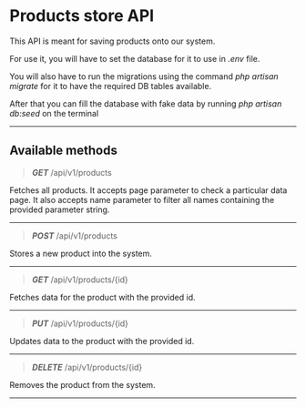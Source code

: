 # Products store API

This API is meant for saving products onto our system.

For use it, you will have to set the database for it to use in *.env* file.

You will also have to run the migrations using the command *php artisan migrate* for it to have
the required DB tables available.

After that you can fill the database with fake data by running *php artisan db:seed* on the terminal
___
## Available methods

> ***GET*** /api/v1/products

Fetches all products.
It accepts page parameter to check a particular data page.
It also accepts name parameter to filter all names containing the provided parameter string.
___

> ***POST*** /api/v1/products

Stores a new product into the system.
___

> ***GET*** /api/v1/products/{id}

Fetches data for the product with the provided id.
___

> ***PUT*** /api/v1/products/{id}

Updates data to the product with the provided id.
___

> ***DELETE*** /api/v1/products/{id}

Removes the product from the system.
___
